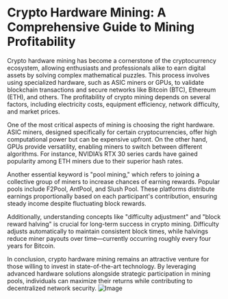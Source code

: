 # Crypto Hardware Mining: A Comprehensive Guide to Mining Profitability

Crypto hardware mining has become a cornerstone of the cryptocurrency ecosystem, allowing enthusiasts and professionals alike to earn digital assets by solving complex mathematical puzzles. This process involves using specialized hardware, such as ASIC miners or GPUs, to validate blockchain transactions and secure networks like Bitcoin (BTC), Ethereum (ETH), and others. The profitability of crypto mining depends on several factors, including electricity costs, equipment efficiency, network difficulty, and market prices.

One of the most critical aspects of mining is choosing the right hardware. ASIC miners, designed specifically for certain cryptocurrencies, offer high computational power but can be expensive upfront. On the other hand, GPUs provide versatility, enabling miners to switch between different algorithms. For instance, NVIDIA’s RTX 30 series cards have gained popularity among ETH miners due to their superior hash rates.

Another essential keyword is "pool mining," which refers to joining a collective group of miners to increase chances of earning rewards. Popular pools include F2Pool, AntPool, and Slush Pool. These platforms distribute earnings proportionally based on each participant's contribution, ensuring steady income despite fluctuating block rewards.

Additionally, understanding concepts like "difficulty adjustment" and "block reward halving" is crucial for long-term success in crypto mining. Difficulty adjusts automatically to maintain consistent block times, while halvings reduce miner payouts over time—currently occurring roughly every four years for Bitcoin.

In conclusion, crypto hardware mining remains an attractive venture for those willing to invest in state-of-the-art technology. By leveraging advanced hardware solutions alongside strategic participation in mining pools, individuals can maximize their returns while contributing to decentralized network security. ![Image](https://github.com/user-attachments/assets/3be06921-4469-491d-bd37-5f14c53422b7)